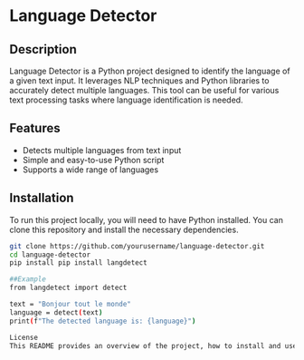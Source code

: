 # Language Detector

## Description
Language Detector is a Python project designed to identify the language of a given text input. It leverages NLP techniques and Python libraries to accurately detect multiple languages. This tool can be useful for various text processing tasks where language identification is needed.

## Features
- Detects multiple languages from text input
- Simple and easy-to-use Python script
- Supports a wide range of languages

## Installation
To run this project locally, you will need to have Python installed. You can clone this repository and install the necessary dependencies.

```bash
git clone https://github.com/yourusername/language-detector.git
cd language-detector
pip install pip install langdetect

##Example
from langdetect import detect

text = "Bonjour tout le monde"
language = detect(text)
print(f"The detected language is: {language}")

License
This README provides an overview of the project, how to install and use it, and includes an example for clarity.
